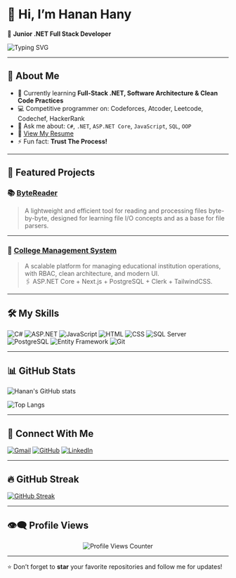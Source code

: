 # 👋 Hi, I’m Hanan Hany

🎯 **Junior .NET Full Stack Developer**

![Typing SVG](https://readme-typing-svg.demolab.com?font=Fira+Code&size=24&pause=1000&color=36BCF7&width=435&lines=Full+Stack+.NET+Developer;Competitive+Programmer;Always+learning+new+things)

---

## 🌟 About Me

- 🌱 Currently learning **Full-Stack .NET, Software Architecture & Clean Code Practices**
- 💻 Competitive programmer on: Codeforces, Atcoder, Leetcode, Codechef, HackerRank
- 💬 Ask me about: `C#`, `.NET`, `ASP.NET Core`, `JavaScript`, `SQL`, `OOP`
- 📄 [View My Resume](https://drive.google.com/file/d/1YCNbxXE4YIgHm8W7D2DmHE0qdlE2t_vh/view?usp=drive_link)
- ⚡ Fun fact: **Trust The Process!**

---


## 🚀 Featured Projects

### 📚 [ByteReader](https://github.com/Hanan-Hany/ByteReader)
> A lightweight and efficient tool for reading and processing files byte-by-byte, designed for learning file I/O concepts and as a base for file parsers.

---

### 🏫 [College Management System](https://github.com/Collage-Management-System)
> A scalable platform for managing educational institution operations, with RBAC, clean architecture, and modern UI.  
> 🖇️ ASP.NET Core + Next.js + PostgreSQL + Clerk + TailwindCSS.

---


## 🛠️ My Skills

![C#](https://img.shields.io/badge/-C%23-05122A?style=flat&logo=c-sharp)
![ASP.NET](https://img.shields.io/badge/-ASP.NET-05122A?style=flat&logo=dotnet)
![JavaScript](https://img.shields.io/badge/-JavaScript-05122A?style=flat&logo=javascript)
![HTML](https://img.shields.io/badge/-HTML5-05122A?style=flat&logo=html5)
![CSS](https://img.shields.io/badge/-CSS3-05122A?style=flat&logo=css3)
![SQL Server](https://img.shields.io/badge/-SQL%20Server-05122A?style=flat&logo=microsoft-sql-server)
![PostgreSQL](https://img.shields.io/badge/-PostgreSQL-05122A?style=flat&logo=postgresql)
![Entity Framework](https://img.shields.io/badge/-Entity%20Framework-05122A?style=flat)
![Git](https://img.shields.io/badge/-Git-05122A?style=flat&logo=git)

---

## 📊 GitHub Stats

![Hanan's GitHub stats](https://github-readme-stats.vercel.app/api?username=Hanan-Hany&show_icons=true&theme=radical)

![Top Langs](https://github-readme-stats.vercel.app/api/top-langs/?username=Hanan-Hany&layout=compact&theme=radical)

---

## 📲 Connect With Me

[![Gmail](https://img.shields.io/badge/-hananhanyfathy@gmail.com-D14836?style=flat&logo=Gmail&logoColor=white)](mailto:hananhanyfathy@gmail.com)
[![GitHub](https://img.shields.io/badge/-GitHub-181717?style=flat&logo=github&logoColor=white)](https://github.com/Hanan-Hany)
[![LinkedIn](https://img.shields.io/badge/-LinkedIn-0077B5?style=flat&logo=linkedin&logoColor=white)](https://www.linkedin.com/in/hanan-hany-fathy-b1b13027b)

---

## 🔥 GitHub Streak

[![GitHub Streak](https://streak-stats.demolab.com?user=Hanan-Hany&theme=radical&hide_border=true)](https://git.io/streak-stats)

---

## 👁️‍🗨️ Profile Views

<div align="center">
  <img src="https://profile-counter.glitch.me/Hanan-Hany/count.svg" alt="Profile Views Counter" />
</div>

---

⭐️ Don’t forget to **star** your favorite repositories and follow me for updates!
